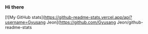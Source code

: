 ### Hi there
[![My GitHub stats](https://github-readme-stats.vercel.app/api?username=Gyusang Jeon](https://github.com/Gyusang Jeon/github-readme-stats
